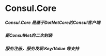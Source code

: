 # Consul.Core
##### Consul.Core 是基于DotNetCore的Consul客户端 
#####  是ConsulNet的二次封装
#####   服务注册，服务发现 Key/Value 等支持
